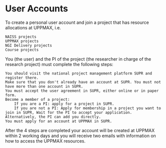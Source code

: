 # User Accounts

To create a personal user account and join a project that has resource allocations at UPPMAX, i.e.

    NAISS projects
    UPPMAX projects
    NGI Delivery projects
    Course projects

You (the user) and the PI of the project (the researcher in charge of the research project) must complete the following steps:

    You should visit the national project management platform SUPR and register there.
    Make sure that you don't already have an account at SUPR. You must not have more than one account in SUPR.
    You must accept the user agreement in SUPR, either online or in paper form.
    Become a member of a project:
        If you are a PI: apply for a project in SUPR.
        If you are not a PI: Apply for membership in a project you want to join in SUPR, Wait for the PI to accept your application. Alternatively, the PI can add you directly.
    You must apply for an account at UPPMAX in SUPR.

After the 4 steps are completed your account will be created at UPPMAX within 2 working days and you will receive two emails with information on how to access the UPPMAX resources.

